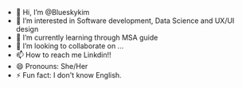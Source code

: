- 👋 Hi, I’m @Blueskykim
- 👀 I’m interested in Software development, Data Science and UX/UI design
- 🌱 I’m currently learning through MSA guide
- 💞️ I’m looking to collaborate on ...
- 📫 How to reach me Linkdin!!
- 😄 Pronouns: She/Her
- ⚡ Fun fact: I don't know English.

<!---
Blueskykim/Blueskykim is a ✨ special ✨ repository because its `README.md` (this file) appears on your GitHub profile.
You can click the Preview link to take a look at your changes.
--->
